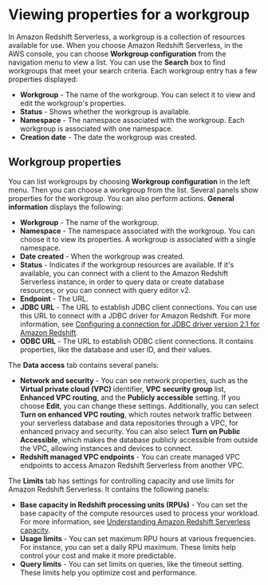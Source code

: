 # Viewing properties for a workgroup<a name="serverless-console-workgroups"></a>

In Amazon Redshift Serverless, a workgroup is a collection of resources available for use\. When you choose Amazon Redshift Serverless, in the AWS console, you can choose **Workgroup configuration** from the navigation menu to view a list\. You can use the **Search** box to find workgroups that meet your search criteria\. Each workgroup entry has a few properties displayed:
+ **Workgroup** \- The name of the workgroup\. You can select it to view and edit the workgroup's properties\.
+ **Status** \- Shows whether the workgroup is available\.
+ **Namespace** \- The namespace associated with the workgroup\. Each workgroup is associated with one namespace\.
+ **Creation date** \- The date the workgroup was created\.

## Workgroup properties<a name="serverless-workgroup-describe"></a>

You can list workgroups by choosing **Workgroup configuration** in the left menu\. Then you can choose a workgroup from the list\. Several panels show properties for the workgroup\. You can also perform actions\. **General information** displays the following:
+ **Workgroup** \- The name of the workgroup\.
+ **Namespace** \- The namespace associated with the workgroup\. You can choose it to view its properties\. A workgroup is associated with a single namespace\.
+ **Date created** \- When the workgroup was created\.
+ **Status** \- Indicates if the workgroup resources are available\. If it's available, you can connect with a client to the Amazon Redshift Serverless instance, in order to query data or create database resources, or you can connect with query editor v2\.
+ **Endpoint** \- The URL\.
+ **JDBC URL** \- The URL to establish JDBC client connections\. You can use this URL to connect with a JDBC driver for Amazon Redshift\. For more information, see [Configuring a connection for JDBC driver version 2\.1 for Amazon Redshift](https://docs.aws.amazon.com/redshift/latest/mgmt/jdbc20-install.html)\.
+ **ODBC URL** \- The URL to establish ODBC client connections\. It contains properties, like the database and user ID, and their values\.

The **Data access** tab contains several panels:
+ **Network and security** \- You can see network properties, such as the **Virtual private cloud \(VPC\)** identifier, **VPC security group** list, **Enhanced VPC routing**, and the **Publicly accessible** setting\. If you choose **Edit**, you can change these settings\. Additionally, you can select **Turn on enhanced VPC routing**, which routes network traffic between your serverless database and data repositories through a VPC, for enhanced privacy and security\. You can also select **Turn on Public Accessible**, which makes the database publicly accessible from outside the VPC, allowing instances and devices to connect\.
+ **Redshift managed VPC endpoints** \- You can create managed VPC endpoints to access Amazon Redshift Serverless from another VPC\.

The **Limits** tab has settings for controlling capacity and use limits for Amazon Redshift Serverless\. It contains the following panels:
+ **Base capacity in Redshift processing units \(RPUs\)** \- You can set the base capacity of the compute resources used to process your workload\. For more information, see [Understanding Amazon Redshift Serverless capacity](serverless-capacity.md#serverless-rpu-capacity)\.
+ **Usage limits** \- You can set maximum RPU hours at various frequencies\. For instance, you can set a daily RPU maximum\. These limits help control your cost and make it more predictable\.
+ **Query limits** \- You can set limits on queries, like the timeout setting\. These limits help you optimize cost and performance\.